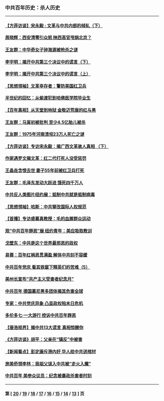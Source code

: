 ### 中共百年历史：杀人历史
---
#### [【方菲访谈】宋永毅 : 文革与中共内部的倾轧（下）](../../pages/nf1176106/n13486836.md?03030430) 
#### [周晓辉：西安清零引众怒 陕西高官甩锅北京？](../../pages/nf1176106/n13484627.md?03030430) 
#### [王友群：中华奇女子钟海源被枪杀之谜](../../pages/nf1176106/n13430555.md?03030430) 
#### [李宇明：揭开中共第三个决议中的谎言（下）](../../pages/nf1176106/n13389389.md?03030430) 
#### [李宇明：揭开中共第三个决议中的谎言（上）](../../pages/nf1176106/n13388697.md?03030430) 
#### [【思想领袖】文革幸存者：警防美国红卫兵](../../pages/nf1176106/n13339289.md?03030430) 
#### [半世纪的回忆：从偷渡犯到哈佛医学院毕业生](../../pages/nf1176106/n13345328.md?03030430) 
#### [【百年真相】从天堂到地狱 金敬迈荒唐的红与黑](../../pages/nf1176106/n13336995.md?03030430) 
#### [王友群：马寅初被批判 至少4.5亿胎儿被杀](../../pages/nf1176106/n13260313.md?03030430) 
#### [王友群：1975年河南溃坝23万人死亡之谜](../../pages/nf1176106/n13231576.md?03030430) 
#### [【方菲访谈】专访宋永毅：揭广西文革骇人真相 （下）](../../pages/nf1176106/n13209074.md?03030430) 
#### [作家遇罗文揭文革：红二代打死人没受惩罚](../../pages/nf1176106/n13205254.md?03030430) 
#### [王晶垚含恨去世 妻子55年前被红卫兵打死](../../pages/nf1176106/n13203590.md?03030430) 
#### [王友群：毛泽东发动大跃进 饿死四千万人](../../pages/nf1176106/n13177158.md?03030430) 
#### [中共反人类图片纽约展：抵制中共就是抵制病毒](../../pages/nf1176106/n13115371.md?03030430) 
#### [【思想领袖】哈斯：中共窜改国际人权规范](../../pages/nf1176106/n13053647.md?03030430) 
#### [【首播】专访盛慕真教授：毛的血腥群众运动](../../pages/nf1176106/n13091782.md?03030430) 
#### [观“中共百年罪恶”展 纽约青年：美应吸取教训](../../pages/nf1176106/n13085246.md?03030430) 
#### [戈壁东：中共是这个世界最邪恶的政权](../../pages/nf1176106/n13085641.md?03030430) 
#### [易蓉：百年红祸恶贯满盈 解体中共刻不容缓](../../pages/nf1176106/n13084455.md?03030430) 
#### [中共百年党庆 看其铁窗下精英们的苦难（5）](../../pages/nf1176106/n13076766.md?03030430) 
#### [美州长宣布“共产主义受害者纪念月”](../../pages/nf1176106/n13074024.md?03030430) 
#### [中共百年 德国慕尼黑多团体揭其危害全球](../../pages/nf1176106/n13068873.md?03030430) 
#### [专家：中共党庆异象 凸显政权陷末日危机](../../pages/nf1176106/n13067084.md?03030430) 
#### [多伦多七·一大游行 控诉中共百年罪恶](../../pages/nf1176106/n13062043.md?03030430) 
#### [【唐浩视界】揭中共13大谎言 真相惊醒你](../../pages/nf1176106/n13065208.md?03030430) 
#### [《方菲访谈》胡平：父亲在“镇反”中被害](../../pages/nf1176106/n13064114.md?03030430) 
#### [【新闻看点】彭定康斥港内奸 华人给中共送棺材](../../pages/nf1176106/n13064230.md?03030430) 
#### [旅美侨领李林：我祖父误入中共被“走火入魔”](../../pages/nf1176106/n13062777.md?03030430) 
#### [中共百年 美参众议员：纪念被暴政杀害者时刻](../../pages/nf1176106/n13063735.md?03030430) 

---
#### 第 [ [20](./20.md?03030430) / [19](./19.md?03030430) / [18](./18.md?03030430) / [17](./17.md?03030430) / [16](./16.md?03030430) / [15](./15.md?03030430) / [14](./14.md?03030430) / [13](./13.md?03030430) ] 页
